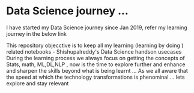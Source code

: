 # Data Science journey ... 
I have started my Data Science journey since Jan 2019, refer my learning journey in the below link

This repository objecctive is to keep all my learning (learning by doing ) related notebooks - Shishupalreddy's Data Science handson usecases  
During the learning process we always focus on getting the concepts of Stats, math,  ML,DL,NLP , now is the time to explore further and enhance and sharpen the skills beyond what is being learnt ... 
As we all aware that the speed at which the technology transformations is phenominal ... lets explore and stay relevant 

